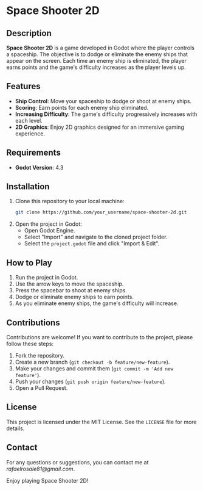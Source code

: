 # Space Shooter 2D

## Description
**Space Shooter 2D** is a game developed in Godot where the player controls a spaceship. The objective is to dodge or eliminate the enemy ships that appear on the screen. Each time an enemy ship is eliminated, the player earns points and the game's difficulty increases as the player levels up.

## Features
- **Ship Control**: Move your spaceship to dodge or shoot at enemy ships.
- **Scoring**: Earn points for each enemy ship eliminated.
- **Increasing Difficulty**: The game's difficulty progressively increases with each level.
- **2D Graphics**: Enjoy 2D graphics designed for an immersive gaming experience.

## Requirements
- **Godot Version**: 4.3

## Installation
1. Clone this repository to your local machine:
    ```bash
    git clone https://github.com/your_username/space-shooter-2d.git
    ```
2. Open the project in Godot:
    - Open Godot Engine.
    - Select "Import" and navigate to the cloned project folder.
    - Select the `project.godot` file and click "Import & Edit".

## How to Play
1. Run the project in Godot.
2. Use the arrow keys to move the spaceship.
3. Press the spacebar to shoot at enemy ships.
4. Dodge or eliminate enemy ships to earn points.
5. As you eliminate enemy ships, the game's difficulty will increase.

## Contributions
Contributions are welcome! If you want to contribute to the project, please follow these steps:
1. Fork the repository.
2. Create a new branch (`git checkout -b feature/new-feature`).
3. Make your changes and commit them (`git commit -m 'Add new feature'`).
4. Push your changes (`git push origin feature/new-feature`).
5. Open a Pull Request.

## License
This project is licensed under the MIT License. See the `LICENSE` file for more details.

## Contact
For any questions or suggestions, you can contact me at _rafaelrosale81@gmail.com_.

Enjoy playing Space Shooter 2D!
